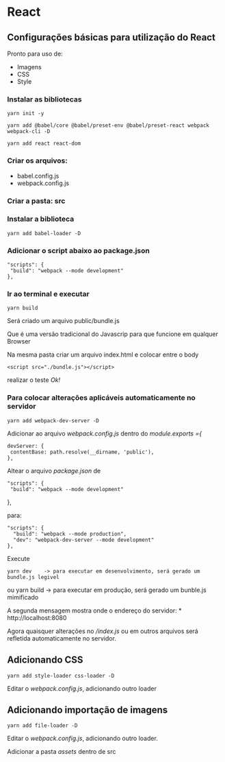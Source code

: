 # React

## Configurações básicas para utilização do React

Pronto para uso de:
 * Imagens
 * CSS
 * Style

### Instalar as bibliotecas

    yarn init -y

    yarn add @babel/core @babel/preset-env @babel/preset-react webpack webpack-cli -D

    yarn add react react-dom

### Criar os arquivos: 

 * babel.config.js
 * webpack.config.js

### Criar a pasta: src

### Instalar a biblioteca

    yarn add babel-loader -D

### Adicionar o script abaixo ao package.json

    "scripts": {
     "build": "webpack --mode development"
    },

### Ir ao terminal e executar 

    yarn build

Será criado um arquivo public/bundle.js 

Que é uma versão tradicional do Javascrip para que funcione em qualquer Browser 

Na mesma pasta criar um arquivo index.html e colocar entre o body

    <script src="./bundle.js"></script>

realizar o teste *Ok!*

### Para colocar alterações aplicáveis automaticamente no servidor

    yarn add webpack-dev-server -D

Adicionar ao arquivo *webpack.config.js* dentro do *module.exports ={*

    devServer: {
     contentBase: path.resolve(__dirname, 'public'),
    },

Altear o arquivo *package.json* de

    "scripts": {
     "build": "webpack --mode development"
   },

para: 

    "scripts": {
      "build": "webpack --mode production",
      "dev": "webpack-dev-server --mode development"
    },

Execute

    yarn dev    -> para executar em desenvolvimento, será gerado um bundle.js legivel

ou 
    yarn build    -> para executar em produção, será gerado um bunble.js mimificado

A segunda mensagem mostra onde o endereço do servidor:
    * http://localhost:8080

Agora quaisquer alterações no */index.js* ou em outros arquivos será refletida automaticamente no servidor.

## Adicionando CSS

    yarn add style-loader css-loader -D

Editar o *webpack.config.js*, adicionando outro loader

## Adicionando importação de imagens

    yarn add file-loader -D

Editar o *webpack.config.js*, adicionando outro loader.

Adicionar a pasta *assets* dentro de src
